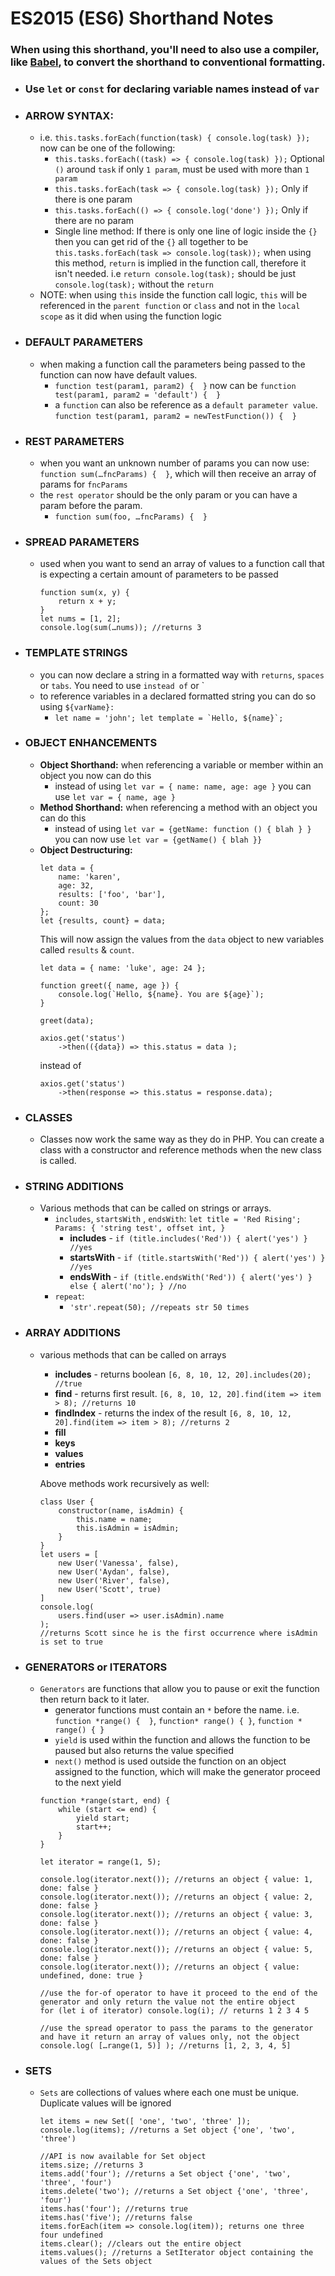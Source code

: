 # ES2015 (ES6) Shorthand Notes

### When using this shorthand, you'll need to also use a compiler, like [Babel](https://babeljs.io/), to convert the shorthand to conventional formatting.

* ### Use `let` or `const` for declaring variable names instead of `var`
* ### ARROW SYNTAX:
    * i.e. `this.tasks.forEach(function(task) { console.log(task) });` now can be one of the following:
        * `this.tasks.forEach((task) => { console.log(task) });` Optional `()` around `task` if only `1 param`, must be used with more than `1 param`
        * `this.tasks.forEach(task => { console.log(task) });` Only if there is one param
        * `this.tasks.forEach(() => { console.log('done') });` Only if there are no param
        * Single line method: If there is only one line of logic inside the `{}` then you can get rid of the `{}` all together to be `this.tasks.forEach(task => console.log(task));` when using this method, `return` is implied in the function call, therefore it isn't needed. i.e `return console.log(task);` should be just `console.log(task);` without the `return`
    * NOTE: when using `this` inside the function call logic, `this` will be referenced in the `parent function` or `class` and not in the `local scope` as it did when using the function logic
* ### DEFAULT PARAMETERS
    * when making a function call the parameters being passed to the function can now have default values.
        * `function test(param1, param2) {  }`  now can be `function test(param1, param2 = 'default') {  }`
        * a `function` can also be reference as a `default parameter value`. `function test(param1, param2 = newTestFunction()) {  }`
* ### REST PARAMETERS
    * when you want an unknown number of params you can now use: `function sum(…fncParams) {  }`, which will then receive an array of params for `fncParams`
    * the `rest operator` should be the only param or you can have a param before the param.
        * `function sum(foo, …fncParams) {  }`
* ### SPREAD PARAMETERS
    * used when you want to send an array of values to a function call that is expecting a certain amount of parameters to be passed
        ```
        function sum(x, y) { 
            return x + y; 
        } 
        let nums = [1, 2]; 
        console.log(sum(…nums)); //returns 3
        ```
* ### TEMPLATE STRINGS
    * you can now declare a string in a formatted way with `returns`, `spaces` or `tabs`. You need to use ` instead of ` or `
    * to reference variables in a declared formatted string you can do so using `${varName}:`
        * ``let name = 'john'; let template = `Hello, ${name}`;`` 
* ### OBJECT ENHANCEMENTS
    * **Object Shorthand:** when referencing a variable or member within an object you now can do this
        * instead of using `let var = { name: name, age: age }` you can use `let var = { name, age }`
    * **Method Shorthand:** when referencing a method with an object you can do this
        * instead of using `let var = {getName: function () { blah } }` you can now use `let var = {getName() { blah }}`
    * **Object Destructuring:** 
        ```
        let data = {
            name: 'karen', 
            age: 32, 
            results: ['foo', 'bar'], 
            count: 30
        }; 
        let {results, count} = data;
        ```
        This will now assign the values from the `data` object to new variables called `results` & `count`.
        ```
        let data = { name: 'luke', age: 24 }; 
        
        function greet({ name, age }) {
            console.log(`Hello, ${name}. You are ${age}`);
        }
        
        greet(data);
        ```
        ```
        axios.get('status')
            ->then(({data}) => this.status = data ); 
        ```
        instead of
        ```
        axios.get('status')
            ->then(response => this.status = response.data);
        ```

* ### CLASSES
    * Classes now work the same way as they do in PHP. You can create a class with a constructor and reference methods when the new class is called.
* ### STRING ADDITIONS
    * Various methods that can be called on strings or arrays.
        * `includes`, `startsWith` , `endsWith`: `let title = 'Red Rising'; Params: { 'string test', offset int, }`
            * **includes** - `if (title.includes('Red')) { alert('yes') } //yes`
            * **startsWith** - `if (title.startsWith('Red')) { alert('yes') } //yes`
            * **endsWith** - `if (title.endsWith('Red')) { alert('yes') } else { alert('no'); } //no`
        * `repeat`: 
            * `'str'.repeat(50); //repeats str 50 times`
* ### ARRAY ADDITIONS
    * various methods that can be called on arrays
        * **includes** - returns boolean `[6, 8, 10, 12, 20].includes(20); //true`
        * **find** - returns first result. `[6, 8, 10, 12, 20].find(item => item > 8); //returns 10`
        * **findIndex** - returns the index of the result `[6, 8, 10, 12, 20].find(item => item > 8); //returns 2`
        * **fill**
        * **keys**
        * **values**
        * **entries**

		Above methods work recursively as well:
        ```
		class User {
			constructor(name, isAdmin) {
				this.name = name;
				this.isAdmin = isAdmin;
			}
		}
		let users = [
			new User('Vanessa', false),
			new User('Aydan', false),
			new User('River', false),
			new User('Scott', true)
		]
		console.log(
			users.find(user => user.isAdmin).name
		);
        //returns Scott since he is the first occurrence where isAdmin is set to true
        ```

* ### GENERATORS or ITERATORS
    * `Generators` are functions that allow you to pause or exit the function then return back to it later.
        * generator functions must contain an `*` before the name. i.e. `function *range() {  }`, `function* range() { }`, `function * range() { }`
        * `yield` is used within the function and allows the function to be paused but also returns the value specified
        * `next()` method is used outside the function on an object assigned to the function, which will make the generator proceed to the next yield
        ```
		function *range(start, end) {
			while (start <= end) {
				yield start;
				start++;
			}
		}

		let iterator = range(1, 5);

		console.log(iterator.next()); //returns an object { value: 1, done: false }
		console.log(iterator.next()); //returns an object { value: 2, done: false }
		console.log(iterator.next()); //returns an object { value: 3, done: false }
		console.log(iterator.next()); //returns an object { value: 4, done: false }
		console.log(iterator.next()); //returns an object { value: 5, done: false }
		console.log(iterator.next()); //returns an object { value: undefined, done: true }
		
		//use the for-of operator to have it proceed to the end of the generator and only return the value not the entire object
		for (let i of iterator) console.log(i); // returns 1 2 3 4 5

		//use the spread operator to pass the params to the generator and have it return an array of values only, not the object
		console.log( […range(1, 5)] ); //returns [1, 2, 3, 4, 5]
        ```
* ### SETS
    * `Sets` are collections of values where each one must be unique. Duplicate values will be ignored
		```
		let items = new Set([ 'one', 'two', 'three' ]);
		console.log(items); //returns a Set object {'one', 'two', 'three')
		
		//API is now available for Set object
		items.size; //returns 3
		items.add('four'); //returns a Set object {'one', 'two', 'three', 'four')
		items.delete('two'); //returns a Set object {'one', 'three', 'four')
		items.has('four'); //returns true
		items.has('five'); //returns false
		items.forEach(item => console.log(item)); returns one three four undefined
		items.clear(); //clears out the entire object
		items.values(); //returns a SetIterator object containing the values of the Sets object
        ```